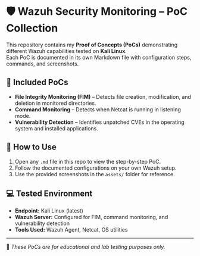 # 🛡️ Wazuh Security Monitoring – PoC Collection

This repository contains my **Proof of Concepts (PoCs)** demonstrating different Wazuh capabilities tested on **Kali Linux**.  
Each PoC is documented in its own Markdown file with configuration steps, commands, and screenshots.

## 📂 Included PoCs
- **File Integrity Monitoring (FIM)** – Detects file creation, modification, and deletion in monitored directories.
- **Command Monitoring** – Detects when Netcat is running in listening mode.
- **Vulnerability Detection** – Identifies unpatched CVEs in the operating system and installed applications.

## 📖 How to Use
1. Open any `.md` file in this repo to view the step-by-step PoC.
2. Follow the documented configurations on your own Wazuh setup.
3. Use the provided screenshots in the `assets/` folder for reference.

## 💻 Tested Environment
- **Endpoint:** Kali Linux (latest)
- **Wazuh Server:** Configured for FIM, command monitoring, and vulnerability detection
- **Tools Used:** Wazuh Agent, Netcat, OS utilities

---

📌 *These PoCs are for educational and lab testing purposes only.*
